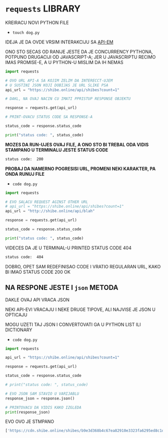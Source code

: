 # `requests` LIBRARY

KREIRACU NOVI PYTHON FILE

- `touch dog.py`

IDEJA JE DA OVDE VRSIM INTERAKCIJU SA [API-EM](https://shibe.online/)

ONO STO SECAS OD RANIJE JESTE DA JE CONCURRENCY PYTHONA, POTPUNO DRUGACIJI OD JAVASCRIPT-A; JER U JAVASCRIPTU RECIMO IMAS PROMISE-E, A U PYTHON-U MISLIM DA IH NEMAS

```py
import requests

# OVO URL API-A SA KOJIM ZELIM DA INTERECCT-UJEM
# U SUSTINI JSON KOJI DOBIJAS JE URL SLIKE PSA
api_url = "https://shibe.online/api/shibes?count=1"

# DAKL, NA OVAJ NACIN CU IMATI PPRISTUP RESPONSE OBJEKTU

response = requests.get(api_url)

# PRINT-OVACU STATUS CODE SA RESPONSE-A

status_code = response.status_code

print("status code: ", status_code)

```

**MOZES DA RUN-UJES OVAJ FILE, A ONO STO BI TREBAL ODA VIDIS STAMPANO U TERMINALU JESTE STATUS CODE**

```bash
status code:  200
```

**PROBAJ DA NAMERNO POGRESISI URL, PROMENI NEKI KARAKTER, PA ONDA RUNUJ FILE**

- `code dog.py`

```py
import requests

# EVO SALACU REQUEST AGINST OTHER URL
# api_url = "https://shibe.online/api/shibes?count=1"
api_url = "http://shibe.online/api/blah"

response = requests.get(api_url)

status_code = response.status_code

print("status code: ", status_code)
```

VIDECES DA JE U TERMINAL-U PRINTED STATUS CODE 404

```bash
status code:  404
```

DOBRO, OPET SAM REDEFINISAO CODE I VRATIO REGULARAN URL, KAKO BI IMAO STATUS CODE 200 OK

## NA RESPONE JESTE I `json` METODA

DAKLE OVAJ API VRACA JSON

NEKI API-EVI VRACAJU I NEKE DRUGE TIPOVE, ALI NAJVISE JE JSON U OPTICAJU

MOGU UZETI TAJ JSON I CONVERTOVATI GA U PYTHON LIST ILI DICTIONARY

- `code dog.py`

```py
import requests

api_url = "https://shibe.online/api/shibes?count=1"

response = requests.get(api_url)

status_code = response.status_code

# print("status code: ", status_code)

# EVO JSON SAM STAVIO U VARIJABLU
response_json = response.json()

# PRINTOVACU DA VIDIS KAKO IZGLEDA
print(response_json)
```

EVO OVO JE STMPANO

```py
['https://cdn.shibe.online/shibes/b9e3d368b4c67ea82910e3323fa6295ed8c1d992.jpg']
```




